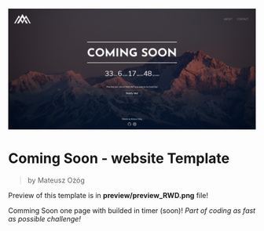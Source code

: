 ![preview_pc](https://raw.githubusercontent.com/Azurixa/ComingSoon_Template/master/preview/preview_pc.png)
# Coming Soon - website Template
>by Mateusz Ożóg

Preview of this template is in **preview/preview_RWD.png** file!

Comming Soon one page with builded in timer (soon)!
*Part of coding as fast as possible challenge!*
